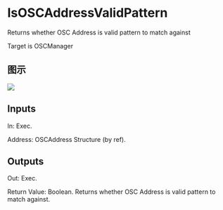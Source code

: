 # IsOSCAddressValidPattern

Returns whether OSC Address is valid pattern to match against

Target is OSCManager

## 图示

![]($-20221218-18060238.png)

## Inputs

In: Exec.

Address: OSCAddress Structure (by ref).  

## Outputs

Out: Exec.

Return Value: Boolean. Returns whether OSC Address is valid pattern to match against.

